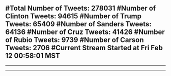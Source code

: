 #Total Number of Tweets: 278031 
#Number of Clinton Tweets: 94615
#Number of Trump Tweets: 65409
#Number of Sanders Tweets: 64136
#Number of Cruz Tweets: 41426
#Number of Rubio Tweets: 9739
#Number of Carson Tweets: 2706
#Current Stream Started at Fri Feb 12 00:58:01 MST
---
---
---
